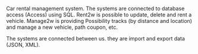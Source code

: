 Car rental management system. 
The systems are connected to database access (Access) using SQL.
Rent2w is possible to update, delete and rent a vehicle.
Manage2w is providing Possibility tracks (by distance and location) and manage a new vehicle, path coupon, etc.

The systems are connected between us. they are import and export data (JSON, XML). 
